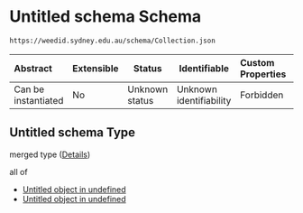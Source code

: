 # Untitled schema Schema

```txt
https://weedid.sydney.edu.au/schema/Collection.json
```




| Abstract            | Extensible | Status         | Identifiable            | Custom Properties | Additional Properties | Access Restrictions | Defined In                                                                      |
| :------------------ | ---------- | -------------- | ----------------------- | :---------------- | --------------------- | ------------------- | ------------------------------------------------------------------------------- |
| Can be instantiated | No         | Unknown status | Unknown identifiability | Forbidden         | Allowed               | none                | [Collection.schema.json](out/out/Collection.schema.json "open original schema") |

## Untitled schema Type

merged type ([Details](collection-2.md))

all of

-   [Untitled object in undefined](collection-2-allof-0.md "check type definition")
-   [Untitled object in undefined](collection-2-allof-1.md "check type definition")
